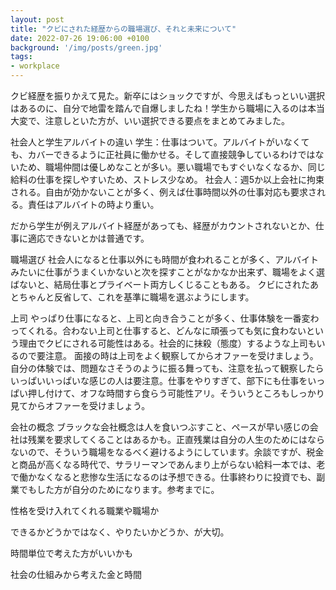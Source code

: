 ```yaml
---
layout: post
title: "クビにされた経歴からの職場選び、それと未来について"
date: 2022-07-26 19:06:00 +0100
background: '/img/posts/green.jpg'
tags: 
- workplace
---
```


クビ経歴を振りかえて見た。新卒にはショックですが、今思えばもっといい選択はあるのに、自分で地雷を踏んで自爆しましたね！学生から職場に入るのは本当大変で、注意しといた方が、いい選択できる要点をまとめてみました。

社会人と学生アルバイトの違い
学生：仕事はついて。アルバイトがいなくても、カバーできるように正社員に働かせる。そして直接競争しているわけではないため、職場仲間は優しめなことが多い。悪い職場でもすぐいなくなるか、同じ給料の仕事を探しやすいため、ストレス少なめ。
社会人：週5か以上会社に拘束される。自由が効かないことが多く、例えば仕事時間以外の仕事対応も要求される。責任はアルバイトの時より重い。

だから学生が例えアルバイト経歴があっても、経歴がカウントされないとか、仕事に適応できないとかは普通です。

職場選び
社会人になると仕事以外にも時間が食われることが多く、アルバイトみたいに仕事がうまくいかないと次を探すことがなかなか出来ず、職場をよく選ばないと、結局仕事とプライベート両方しくじることもある。
クビにされたあとちゃんと反省して、これを基準に職場を選ぶようにします。

上司
やっぱり仕事になると、上司と向き合うことが多く、仕事体験を一番変わってくれる。合わない上司と仕事すると、どんなに頑張っても気に食わないという理由でクビにされる可能性はある。社会的に抹殺（態度）するような上司もいるので要注意。
面接の時は上司をよく観察してからオファーを受けましょう。自分の体験では、問題なさそうのように振る舞っても、注意を払って観察したらいっぱいいっぱいな感じの人は要注意。仕事をやりすぎて、部下にも仕事をいっぱい押し付けて、オフな時間すら食らう可能性アリ。そういうところもしっかり見てからオファーを受けましょう。

会社の概念
ブラックな会社概念は人を食いつぶすこと、ペースが早い感じの会社は残業を要求してくることはあるかも。正直残業は自分の人生のためにはならないので、そういう職場をなるべく避けるようにしています。余談ですが、税金と商品が高くなる時代で、サラリーマンであんまり上がらない給料一本では、老で働かなくなると悲惨な生活になるのは予想できる。仕事終わりに投資でも、副業でもした方が自分のためになります。参考までに。

性格を受け入れてくれる職業や職場か


できるかどうかではなく、やりたいかどうか、が大切。

時間単位で考えた方がいいかも


社会の仕組みから考えた金と時間
